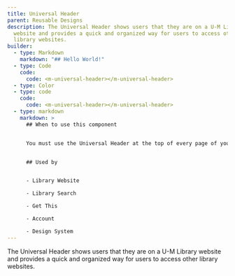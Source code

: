 ```yaml
---
title: Universal Header
parent: Reusable Designs
description: The Universal Header shows users that they are on a U-M Library
  website and provides a quick and organized way for users to access other
  library websites.
builder:
  - type: Markdown
    markdown: "## Hello World!"
  - type: Code
    code:
      code: <m-universal-header></m-universal-header>
  - type: Color
  - type: code
    code:
      code: <m-universal-header></m-universal-header>
  - type: markdown
    markdown: >
      ## When to use this component


      You must use the Universal Header at the top of every page of your website if it hosted with the lib.umich.edu domain.


      ## Used by


      - Library Website

      - Library Search

      - Get This

      - Account

      - Design System
---
```

The Universal Header shows users that they are on a U-M Library website and provides a quick and organized way for users to access other library websites.